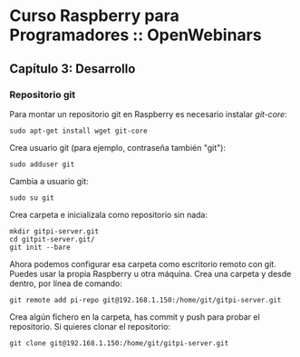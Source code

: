 # Curso Raspberry para Programadores :: OpenWebinars
## Capítulo 3: Desarrollo

### Repositorio git

Para montar un repositorio git en Raspberry es necesario instalar *git-core*:
```
sudo apt-get install wget git-core
```

Crea usuario git (para ejemplo, contraseña también "git"):
```
sudo adduser git 
```

Cambia a usuario git:
```
sudo su git
```

Crea carpeta e inicializala como repositorio sin nada:
```
mkdir gitpi-server.git
cd gitpit-server.git/
git init --bare
```

Ahora podemos configurar esa carpeta como escritorio remoto con git. Puedes usar la propia Raspberry u otra máquina. Crea una carpeta y desde dentro, por línea de comando:
```
git remote add pi-repo git@192.168.1.150:/home/git/gitpi-server.git
```

Crea algún fichero en la carpeta, has commit y push para probar el repositorio. Si quieres clonar el repositorio:
```
git clone git@192.168.1.150:/home/git/gitpi-server.git
```
